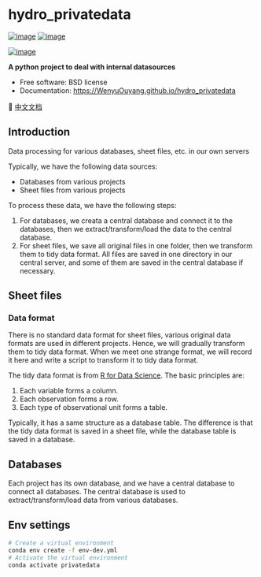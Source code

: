 <!--
 * @Author: Wenyu Ouyang
 * @Date: 2023-10-24 21:30:40
 * @LastEditTime: 2023-10-25 15:21:15
 * @LastEditors: Wenyu Ouyang
 * @Description: Readme for 
 * @FilePath: /hydro_privatedata/README.md
 * Copyright (c) 2023-2024 Wenyu Ouyang. All rights reserved.
-->
# hydro_privatedata


[![image](https://img.shields.io/pypi/v/hydro_privatedata.svg)](https://pypi.python.org/pypi/hydro_privatedata)
[![image](https://img.shields.io/conda/vn/conda-forge/hydro_privatedata.svg)](https://anaconda.org/conda-forge/hydro_privatedata)

[![image](https://pyup.io/repos/github/WenyuOuyang/hydro_privatedata/shield.svg)](https://pyup.io/repos/github/WenyuOuyang/hydro_privatedata)


**A python project to deal with internal datasources**


-   Free software: BSD license
-   Documentation: https://WenyuOuyang.github.io/hydro_privatedata

📜 [中文文档](README.zh.md)

## Introduction

Data processing for various databases, sheet files, etc. in our own servers

Typically, we have the following data sources:

- Databases from various projects
- Sheet files from various projects

To process these data, we have the following steps:

1. For databases, we creata a central database and connect it to the databases, then we extract/transform/load the data to the central database.
2. For sheet files, we save all original files in one folder, then we transform them to tidy data format. All files are saved in one directory in our central server, and some of them are saved in the central database if necessary.

## Sheet files

### Data format

There is no standard data format for sheet files, various original data formats are used in different projects. Hence, we will gradually transform them to tidy data format. When we meet one strange format, we will record it here and write a script to transform it to tidy data format.

The tidy data format is from [R for Data Science](https://r4ds.had.co.nz/tidy-data.html). The basic principles are:

1. Each variable forms a column.
2. Each observation forms a row.
3. Each type of observational unit forms a table.

Typically, it has a same structure as a database table. The difference is that the tidy data format is saved in a sheet file, while the database table is saved in a database.

## Databases

Each project has its own database, and we have a central database to connect all databases. The central database is used to extract/transform/load data from various databases.

## Env settings

```bash
# Create a virtual environment
conda env create -f env-dev.yml
# Activate the virtual environment
conda activate privatedata
```
